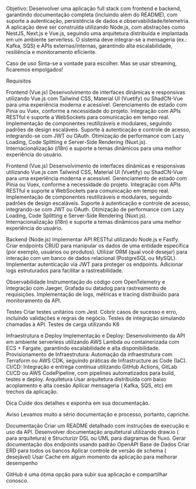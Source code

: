 Objetivo:
Desenvolver uma aplicação full stack com frontend e backend, garantindo documentação
completa (incluindo além do README), com suporte a autenticação, persistência de dados e
observabilidade/telemetria.
A aplicação deve ser construída utilizando Node.js, com abstrações como NestJS, Next.js e
Vue.js, seguindo uma arquitetura distribuída e implantada em um ambiente serverless. O
sistema deve integrar-se a mensageria (ex.: Kafka, SQS) e APIs externas/internas, garantindo
alta escalabilidade, resiliência e monitoramento eficiente.

Caso de uso
Sinta-se a vontade para escolher. Mas se usar streaming, ficaremos empolgados!

Requisitos

Frontend (Vue.js)
Desenvolvimento de interfaces dinâmicas e responsivas utilizando Vue.js com
Tailwind CSS, Material UI (Vuetify) ou ShadCN-Vue para uma experiência
moderna e acessível.
Gerenciamento de estado com Pinia ou Vuex, conforme a necessidade do
projeto.
Integração com APIs RESTful e suporte a WebSockets para comunicação em
tempo real.
Implementação de componentes reutilizáveis e modulares, seguindo
padrões de design escaláveis.
Suporte à autenticação e controle de acesso, integrando-se com JWT ou
OAuth.
Otimização de performance com Lazy Loading, Code Splitting e Server-Side
Rendering (Nuxt.js).
Internacionalização (i18n) e suporte a temas dinâmicos para uma melhor
experiência do usuário.

Frontend (Vue.js)
Desenvolvimento de interfaces dinâmicas e responsivas utilizando Vue.js com
Tailwind CSS, Material UI (Vuetify) ou ShadCN-Vue para uma experiência
moderna e acessível.
Gerenciamento de estado com Pinia ou Vuex, conforme a necessidade do
projeto.
Integração com APIs RESTful e suporte a WebSockets para comunicação em
tempo real.
Implementação de componentes reutilizáveis e modulares, seguindo
padrões de design escaláveis.
Suporte à autenticação e controle de acesso, integrando-se com JWT ou
OAuth.
Otimização de performance com Lazy Loading, Code Splitting e Server-Side
Rendering (Nuxt.js).
Internacionalização (i18n) e suporte a temas dinâmicos para uma melhor
experiência do usuário.

Backend (Node.js)
Implementar API RESTful utilizando Node.js e Fastfy.
Criar endpoints CRUD para manipular os dados de uma entidade específica
(por exemplo, usuários ou produtos).
Utilizar ORM (qual você desejar) para interação com um banco de dados
relacional (PostgreSQL ou MySQL).
Implementar autenticação via JWT para proteger os endpoints.
Adicionar logs estruturados para facilitar a rastreabilidade.

Observabilidade
Instrumentação do código com OpenTelemetry e integração com Jaeger,
Grafada ou datadog para rastreamento de requisições.
Implementação de logs, métricas e tracing distribuído para monitoramento
da API.

Testes
Criar testes unitários com Jest.
Cobrir casos de sucesso e erro, incluindo validações e regras de negócio.
Testes de integração simulando chamadas à API.
Testes de carga utilizando K6

Infraestrutura e Deploy
Implementação e Deploy: Desenvolvimento da API em ambiente serverless
utilizando AWS Lambda ou containerizada com ECS + Fargate, garantindo
escalabilidade e alta disponibilidade.
Provisionamento de Infraestrutura: Automação da infraestrutura com
Terraform ou AWS CDK, seguindo práticas de Infrastructure as Code (IaC).
CI/CD: Integração e entrega contínua utilizando GitHub Actions, GitLab CI/CD
ou AWS CodePipeline, com pipelines automatizados para build, testes e
deploy.
Arquitetura
Usar arquitetura distribuída com baixo acoplamento e alta coesão
Aplicar mensageria ( Kafka, SQS, etc) em trechos da aplicação.

Dica
Cuide dos detalhes e exponha em sua documentação.

Aviso
Levamos muito a sério documentação e processo, portanto, capriche.

Documentação
Criar um README detalhado com instruções de execução e uso da API.
Desenvolver documentação arquitetural utilizando draw.io ( para arquitetura) e
Structurizr DSL ou UML para diagramas de fluxo.
Gerar documentação dos endpoints usando padrão OpenAPI
Base de Dados
Criar ERD para todos os bancos
Aplicar controle de versão de schema ( desejável)
Usar Cache em algum momento da aplicação para melhorar desempenho

GitHub é uma ótima opção para subir sua aplicação e compartilhar conosco.